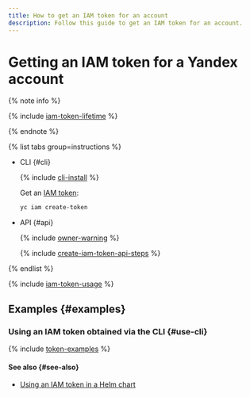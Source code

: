 ```yaml
---
title: How to get an IAM token for an account
description: Follow this guide to get an IAM token for an account.
---
```


# Getting an IAM token for a Yandex account

{% note info %}

{% include [iam-token-lifetime](../../../_includes/iam-token-lifetime.md) %}

{% endnote %}

{% list tabs group=instructions %}

- CLI {#cli}

  {% include [cli-install](../../../_includes/cli-install.md) %}

  Get an [IAM token](../../concepts/authorization/iam-token.md):

  ```bash
  yc iam create-token
  ```

- API {#api}

  {% include [owner-warning](../../../_includes/iam/owner-warning.md) %}

  {% include [create-iam-token-api-steps](../../../_includes/iam/create-iam-token-api-steps.md) %}

{% endlist %}

{% include [iam-token-usage](../../../_includes/iam-token-usage.md) %}

## Examples {#examples}

### Using an IAM token obtained via the CLI {#use-cli}

{% include [token-examples](../../../_includes/iam/iam-token-usage-examples.md) %}

#### See also {#see-also}

* [Using an IAM token in a Helm chart](../../../container-registry/operations/helm-chart/helm-chart-push.md)